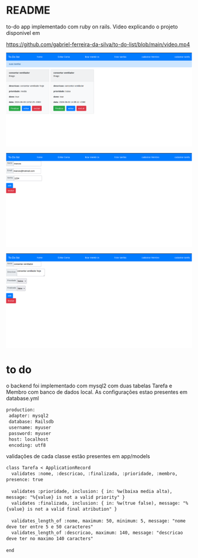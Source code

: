 # README

to-do app implementado com ruby on rails. Video explicando o projeto disponivel em 

[ neste diretorio do github]: https://github.com/gabriel-ferreira-da-silva/to-do-list/blob/main/video.mp4	"  neste diretorio do github"

https://github.com/gabriel-ferreira-da-silva/to-do-list/blob/main/video.mp4



![](https://github.com/gabriel-ferreira-da-silva/to-do-list/blob/main/imagens/img1.png)

![](https://github.com/gabriel-ferreira-da-silva/to-do-list/blob/main/imagens/img2.png)

![](https://github.com/gabriel-ferreira-da-silva/to-do-list/blob/main/imagens/img3.png)



# to do

o backend foi implementado com mysql2 com duas tabelas Tarefa e Membro com banco de dados local. As configurações estao presentes em database.yml

```
production:
 adapter: mysql2
 database: Railsdb
 username: myuser
 password: myuser
 host: localhost
 encoding: utf8
```



validações de cada classe estão presentes em app/models

```
class Tarefa < ApplicationRecord
  validates :nome, :descricao, :finalizada, :prioridade, :membro, presence: true

  validates :prioridade, inclusion: { in: %w(baixa media alta), message: "%{value} is not a valid priority" }
  validates :finalizada, inclusion: { in: %w(true false), message: "%{value} is not a valid final atribution" }

  validates_length_of :nome, maximum: 50, minimum: 5, message: "nome deve ter entre 5 e 50 caracteres"
  validates_length_of :descricao, maximum: 140, message: "descricao deve ter no maximo 140 caracters"

end
```







